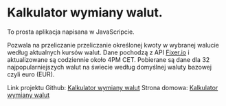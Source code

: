# Kalkulator wymiany walut.

To prosta aplikacja napisana w JavaScripcie.

Pozwala na przeliczanie przeliczanie określonej kwoty w wybranej walucie według aktualnych kursów walut.
Dane pochodzą z API [Fixer.io](http://fixer.io/) i aktualizowane są codziennie około 4PM CET.
Pobierane są dane dla 32 najpopularniejszych walut na świecie według domyślnej waluty bazowej czyli euro (EUR).

Link projektu Github: [Kalkulator wymiany walut](https://szczypiorofix.github.io/wymianawalut/)
Strona domowa: [Kalkulator wymiany walut](https://www.wroblewskipiotr.pl/post/kanciarz---currency-converter)
